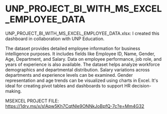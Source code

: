 # UNP_PROJECT_BI_WITH_MS_EXCEL_EMPLOYEE_DATA

UNP_PROJECT_BI_WITH_MS_EXCEL_EMPLOYEE_DATA.xlsx: I created this dashboard in collaboration with UNP Education.

The dataset provides detailed employee information for business intelligence purposes.
It includes fields like Employee ID, Name, Gender, Age, Department, and Salary.
Data on employee performance, job role, and years of experience is also available.
The dataset helps analyze workforce demographics and departmental distribution.
Salary variations across departments and experience levels can be examined.
Gender representation and age trends can be visualized using charts in Excel.
It's ideal for creating pivot tables and dashboards to support HR decision-making.

MSEXCEL PROJECT FILE: https://1drv.ms/x/s!Apw5Kh7CqtNle9ONNkJoBpfQ-7c?e=Mm4G32 

